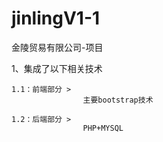 # jinlingV1-1
金陵贸易有限公司-项目

1、集成了以下相关技术
	
	1.1：前端部分 > 	
					主要bootstrap技术
	
	1.2：后端部分 >	
					PHP+MYSQL